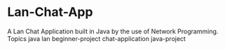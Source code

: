 # Lan-Chat-App
A Lan Chat Application built in Java by the use of Network Programming.  Topics java lan beginner-project chat-application java-project
